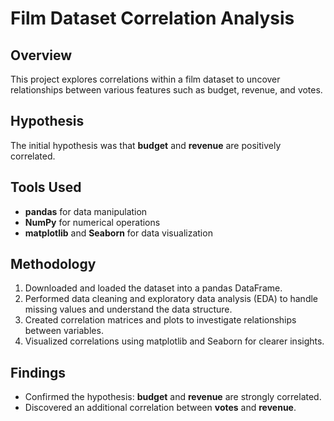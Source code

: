 # Film Dataset Correlation Analysis

## Overview  
This project explores correlations within a film dataset to uncover relationships between various features such as budget, revenue, and votes.

## Hypothesis  
The initial hypothesis was that **budget** and **revenue** are positively correlated.

## Tools Used  
- **pandas** for data manipulation  
- **NumPy** for numerical operations  
- **matplotlib** and **Seaborn** for data visualization

## Methodology  
1. Downloaded and loaded the dataset into a pandas DataFrame.  
2. Performed data cleaning and exploratory data analysis (EDA) to handle missing values and understand the data structure.  
3. Created correlation matrices and plots to investigate relationships between variables.  
4. Visualized correlations using matplotlib and Seaborn for clearer insights.

## Findings  
- Confirmed the hypothesis: **budget** and **revenue** are strongly correlated.  
- Discovered an additional correlation between **votes** and **revenue**.
